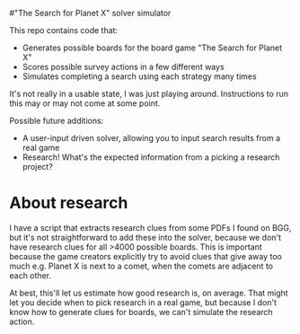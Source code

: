 #"The Search for Planet X" solver simulator

This repo contains code that:

* Generates possible boards for the board game "The Search for Planet X"
* Scores possible survey actions in a few different ways
* Simulates completing a search using each strategy many times

It's not really in a usable state, I was just playing around. Instructions to run this may or may not come at some point.

Possible future additions:

* A user-input driven solver, allowing you to input search results from a real game
* Research! What's the expected information from a picking a research project?

# About research

I have a script that extracts research clues from some PDFs I found on BGG, but it's not straightforward to add these into the solver, because we don't have research clues for all >4000 possible boards. This is important because the game creators explicitly try to avoid clues that give away too much e.g. Planet X is next to a comet, when the comets are adjacent to each other.

At best, this'll let us estimate how good research is, on average. That might let you decide when to pick research in a real game, but because I don't know how to generate clues for boards, we can't simulate the research action.
